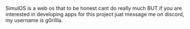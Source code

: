 SimulOS is a web os that to be honest cant do really much BUT if you are interested in developing apps for this project juat message me on discord, my username is g0rillla.
